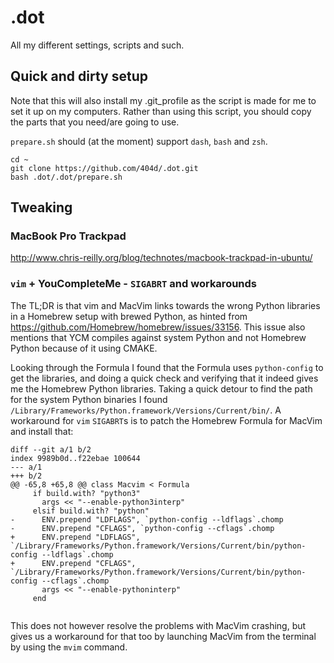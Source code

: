 .dot
====

All my different settings, scripts and such.

## Quick and dirty setup

Note that this will also install my .git_profile as the script is made for me to set it up on my computers.
Rather than using this script, you should copy the parts that you need/are going to use.

`prepare.sh` should (at the moment) support `dash`, `bash` and `zsh`.

    cd ~
    git clone https://github.com/404d/.dot.git
    bash .dot/.dot/prepare.sh

## Tweaking
### MacBook Pro Trackpad
<http://www.chris-reilly.org/blog/technotes/macbook-trackpad-in-ubuntu/>

### `vim` + YouCompleteMe - `SIGABRT` and workarounds
The TL;DR is that vim and MacVim links towards the wrong Python libraries in
a Homebrew setup with brewed Python, as hinted from
<https://github.com/Homebrew/homebrew/issues/33156>. This issue also mentions
that YCM compiles against system Python and not Homebrew Python because of it using CMAKE.

Looking through the Formula I found that the Formula uses `python-config` to get the libraries,
and doing a quick check and verifying that it indeed gives me the Homebrew Python libraries.
Taking a quick detour to find the path for the system Python binaries I found
`/Library/Frameworks/Python.framework/Versions/Current/bin/`. A workaround for `vim` `SIGABRT`s
is to patch the Homebrew Formula for MacVim and install that:

~~~
diff --git a/1 b/2
index 9989b0d..f22ebae 100644
--- a/1
+++ b/2
@@ -65,8 +65,8 @@ class Macvim < Formula
     if build.with? "python3"
       args << "--enable-python3interp"
     elsif build.with? "python"
-      ENV.prepend "LDFLAGS", `python-config --ldflags`.chomp
-      ENV.prepend "CFLAGS", `python-config --cflags`.chomp
+      ENV.prepend "LDFLAGS", `/Library/Frameworks/Python.framework/Versions/Current/bin/python-config --ldflags`.chomp
+      ENV.prepend "CFLAGS", `/Library/Frameworks/Python.framework/Versions/Current/bin/python-config --cflags`.chomp
       args << "--enable-pythoninterp"
     end
 
~~~

This does not however resolve the problems with MacVim crashing, but gives us a workaround for that too by launching MacVim from the terminal by using the `mvim` command.
